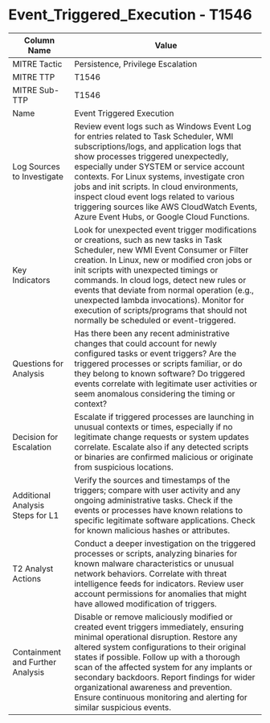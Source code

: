 # Event_Triggered_Execution - T1546

| Column Name | Value |
|-------------|-------|
| MITRE Tactic | Persistence, Privilege Escalation |
| MITRE TTP | T1546 |
| MITRE Sub-TTP | T1546 |
| Name | Event Triggered Execution |
| Log Sources to Investigate | Review event logs such as Windows Event Log for entries related to Task Scheduler, WMI subscriptions/logs, and application logs that show processes triggered unexpectedly, especially under SYSTEM or service account contexts. For Linux systems, investigate cron jobs and init scripts. In cloud environments, inspect cloud event logs related to various triggering sources like AWS CloudWatch Events, Azure Event Hubs, or Google Cloud Functions. |
| Key Indicators | Look for unexpected event trigger modifications or creations, such as new tasks in Task Scheduler, new WMI Event Consumer or Filter creation. In Linux, new or modified cron jobs or init scripts with unexpected timings or commands. In cloud logs, detect new rules or events that deviate from normal operation (e.g., unexpected lambda invocations). Monitor for execution of scripts/programs that should not normally be scheduled or event-triggered. |
| Questions for Analysis | Has there been any recent administrative changes that could account for newly configured tasks or event triggers? Are the triggered processes or scripts familiar, or do they belong to known software? Do triggered events correlate with legitimate user activities or seem anomalous considering the timing or context? |
| Decision for Escalation | Escalate if triggered processes are launching in unusual contexts or times, especially if no legitimate change requests or system updates correlate. Escalate also if any detected scripts or binaries are confirmed malicious or originate from suspicious locations. |
| Additional Analysis Steps for L1 | Verify the sources and timestamps of the triggers; compare with user activity and any ongoing administrative tasks. Check if the events or processes have known relations to specific legitimate software applications. Check for known malicious hashes or attributes. |
| T2 Analyst Actions | Conduct a deeper investigation on the triggered processes or scripts, analyzing binaries for known malware characteristics or unusual network behaviors. Correlate with threat intelligence feeds for indicators. Review user account permissions for anomalies that might have allowed modification of triggers. |
| Containment and Further Analysis | Disable or remove maliciously modified or created event triggers immediately, ensuring minimal operational disruption. Restore any altered system configurations to their original states if possible. Follow up with a thorough scan of the affected system for any implants or secondary backdoors. Report findings for wider organizational awareness and prevention. Ensure continuous monitoring and alerting for similar suspicious events. |
